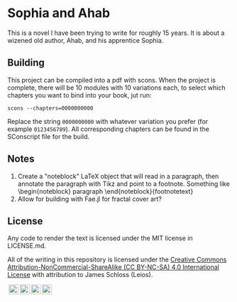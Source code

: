 # Sophia and Ahab

This is a novel I have been trying to write for roughly 15 years.
It is about a wizened old author, Ahab, and his apprentice Sophia.

## Building

This project can be compiled into a pdf with scons.
When the project is complete, there will be 10 modules with 10 variations each, to select which chapters you want to bind into your book, jut run:

```
scons --chapters=0000000000
```

Replace the string `0000000000` with whatever variation you prefer (for example `0123456789`).
All corresponding chapters can be found in the SConscript file for the build.

## Notes

1. Create a "noteblock" LaTeX object that will read in a paragraph, then annotate the paragraph with Tikz and point to a footnote. Something like \begin{noteblock} paragraph \end{noteblock}{footnotetext}
2. Allow for building with Fae.jl for fractal cover art?

## License
Any code to render the text is licensed under the MIT license in LICENSE.md.

All of the writing in this repository is licensed under the [Creative Commons Attribution-NonCommercial-ShareAlike (CC BY-NC-SA) 4.0 International License](https://creativecommons.org/licenses/by-nc-sa/4.0/) with attribution to James Schloss (Leios).

<p>
<a href="http://creativecommons.org/licenses/by-nc-sa/4.0/" >
<img style="height:22px!important;margin-left:3px;vertical-align:text-bottom;" src="https://mirrors.creativecommons.org/presskit/icons/cc.svg?ref=chooser-v1"><img style="height:22px!important;margin-left:3px;vertical-align:text-bottom;" src="https://mirrors.creativecommons.org/presskit/icons/by.svg?ref=chooser-v1"><img style="height:22px!important;margin-left:3px;vertical-align:text-bottom;" src="https://mirrors.creativecommons.org/presskit/icons/nc.svg?ref=chooser-v1"><img style="height:22px!important;margin-left:3px;vertical-align:text-bottom;" src="https://mirrors.creativecommons.org/presskit/icons/sa.svg?ref=chooser-v1">
</a>
</p>
